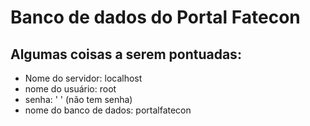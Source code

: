 # Banco de dados do Portal Fatecon

## Algumas coisas a serem pontuadas:
- Nome do servidor: localhost 
- nome do usuário: root 
- senha: ' ' (não tem senha) 
- nome do banco de dados: portalfatecon 
